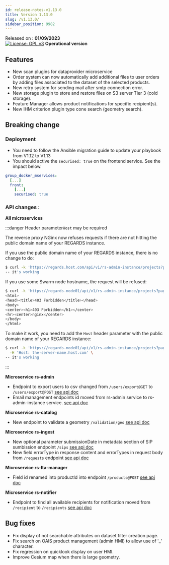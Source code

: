```yaml
---
id: release-notes-v1.13.0
title: Version 1.13.0
slug: /v1.13.0/
sidebar_position: 9982
---
```


Released on : **01/09/2023**  
[![License: GPL v3](https://img.shields.io/badge/License-GPLv3-blue.svg)](https://www.gnu.org/licenses/gpl-3.0)
**Operational version**

## Features

- New scan plugins for dataprovider microservice
- Order system can now automatically add additional files to user orders by adding files associated to the dataset of the selected products.
- New retry system for sending mail after smtp connection error.
- New storage plugin to store and restore files on S3 server Tier 3 (cold storage).
- Feature Manager allows product notifications for specific recipient(s).
- New IHM criterion plugin type cone search (geometry search).


## Breaking change

### Deployment

- You need to follow the Ansible migration guide to update your playbook from V1.12 to V1.13
- You should active the `securised: true` on the frontend service. See the impact below.
```yaml
group_docker_mservices:
  [...]
  front:
    [...]
    securised: true
```



### API changes :

**All microservices**

:::danger Header parameter`Host` may be required

The reverse proxy NGinx now refuses requests if there are not hitting the public domain name of your REGARDS instance.  

If you use the public domain name of your REGARDS instance, there is no change to do:
```bash 
$ curl -k 'https://regards.host.com/api/v1/rs-admin-instance/projects?page=0&size=100'
-- it's working
```

If you use some Swarm node hostname, the request will be refused:
```bash
$ curl -k 'https://regards-node01/api/v1/rs-admin-instance/projects?page=0&size=100'
<html>
<head><title>403 Forbidden</title></head>
<body>
<center><h1>403 Forbidden</h1></center>
<hr><center>nginx</center>
</body>
</html>
```

To make it work, you need to add the `Host` header parameter with the public domain name of your REGARDS instance:
```bash
$ curl -k 'https://regards-node01/api/v1/rs-admin-instance/projects?page=0&size=100' \
  -H 'Host: the-server-name.host.com' \
-- it's working
```
:::

**Microservice rs-admin**
  - Endpoint to export users to csv changed from `/users/export@GET` to `/users/export@POST` [see api doc](/docs/1.13.0/development/backend/services/admin/api-swagger#tag/project-users-controller/operation/exportAsCSV)
  - Email management endpoints id moved from rs-admin service to rs-admin-instance service. [see api doc](/docs/1.13.0/development/backend/services/admin-instance/api-swagger#tag/Email-request-controller)

**Microservice rs-catalog**
  - New endpoint to validate a geometry `/validation/geo` [see api doc](/docs/1.13.0/development/backend/services/catalog/api-swagger#tag/search-validation-controller)

**Microservice rs-ingest**
  - New optional parameter submissionDate in metadata section of SIP sumbission endpoint `/sips` [see api doc](/docs/1.13.0/development/backend/services/ingest/api-swagger#tag/sip-controller/operation/ingest)
  - New field errorType in response content and errorTypes in request body from `/requests` endpoint [see api doc](/docs/1.13.0/development/backend/services/ingest/api-swagger#tag/request-controller/operation/searchRequest)

**Microservice rs-lta-manager**
  - Field id renamed into productId into endpoint `/products@POST` [see api doc](/docs/1.13.0/development/backend/services/lta-manager/api-swagger#tag/Create-controller/operation/createSubmissionRequest)

**Microservice rs-notifier**
  - Endpoint to find all available recipients for notification moved from `/recipient` to `/recipients` [see api doc](/docs/1.13.0/development/backend/services/notifier/api-swagger#tag/recipient-dto-controller/operation/findRecipients)

## Bug fixes

 - Fix display of not searchable attributes on dataset filter creation page.
 - Fix search on OAIS product management (admin HMI) to allow use of '_' character.
 - Fix regression on quicklook display on user HMI.
 - Improve Cesium map when there is large geometry.

